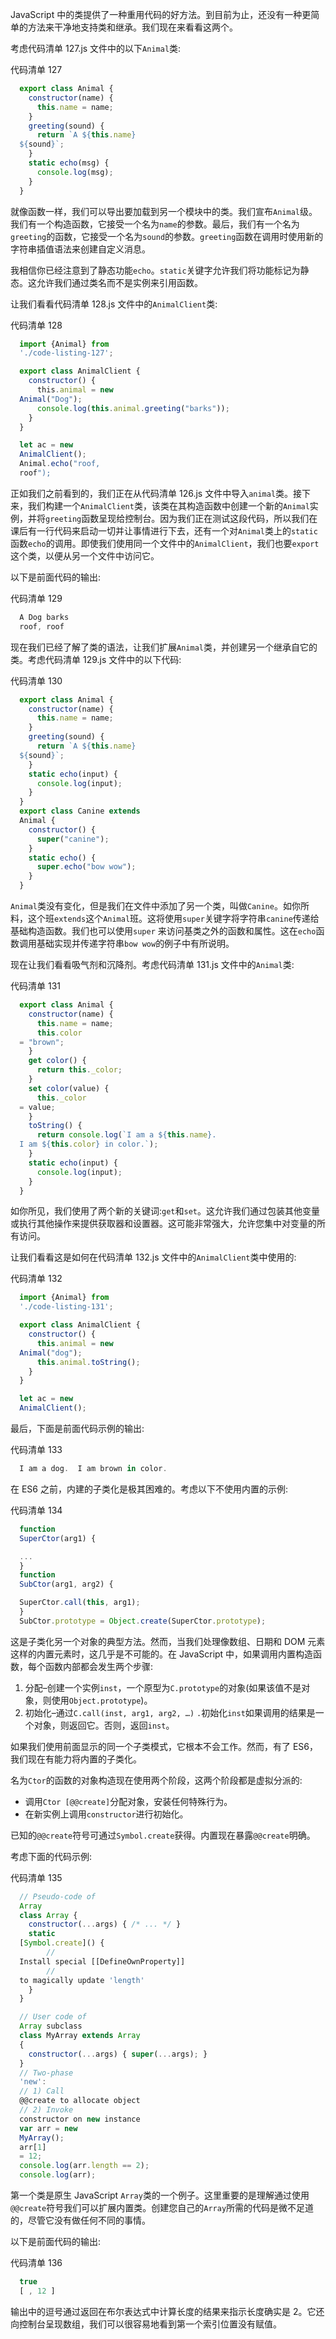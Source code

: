 JavaScript 中的类提供了一种重用代码的好方法。到目前为止，还没有一种更简单的方法来干净地支持类和继承。我们现在来看看这两个。

考虑代码清单 127.js 文件中的以下`Animal`类:

代码清单 127

```js
  export class Animal {
    constructor(name) {
      this.name = name;
    }
    greeting(sound) {
      return `A ${this.name}
  ${sound}`;
    }
    static echo(msg) {
      console.log(msg);
    }  
  }

```

就像函数一样，我们可以导出要加载到另一个模块中的类。我们宣布`Animal`级。我们有一个构造函数，它接受一个名为`name`的参数。最后，我们有一个名为`greeting`的函数，它接受一个名为`sound`的参数。`greeting`函数在调用时使用新的字符串插值语法来创建自定义消息。

我相信你已经注意到了静态功能`echo`。`static`关键字允许我们将功能标记为静态。这允许我们通过类名而不是实例来引用函数。

让我们看看代码清单 128.js 文件中的`AnimalClient`类:

代码清单 128

```js
  import {Animal} from
  './code-listing-127';

  export class AnimalClient {
    constructor() {
      this.animal = new
  Animal("Dog");
      console.log(this.animal.greeting("barks"));
    }
  }

  let ac = new
  AnimalClient();
  Animal.echo("roof,
  roof");

```

正如我们之前看到的，我们正在从代码清单 126.js 文件中导入`animal`类。接下来，我们构建一个`AnimalClient`类，该类在其构造函数中创建一个新的`Animal`实例，并将`greeting`函数呈现给控制台。因为我们正在测试这段代码，所以我们在课后有一行代码来启动一切并让事情进行下去，还有一个对`Animal`类上的`static`函数`echo`的调用。即使我们使用同一个文件中的`AnimalClient`，我们也要`export`这个类，以便从另一个文件中访问它。

以下是前面代码的输出:

代码清单 129

```js
  A Dog barks
  roof, roof

```

现在我们已经了解了类的语法，让我们扩展`Animal`类，并创建另一个继承自它的类。考虑代码清单 129.js 文件中的以下代码:

代码清单 130

```js
  export class Animal {
    constructor(name) {
      this.name = name;
    }
    greeting(sound) {
      return `A ${this.name}
  ${sound}`;
    }
    static echo(input) {
      console.log(input);
    }
  }
  export class Canine extends
  Animal {
    constructor() {
      super("canine");
    }
    static echo() {
      super.echo("bow wow");
    }
  }

```

`Animal`类没有变化，但是我们在文件中添加了另一个类，叫做`Canine`。如你所料，这个班`extends`这个`Animal`班。这将使用`super`关键字将字符串`canine`传递给基础构造函数。我们也可以使用`super` 来访问基类之外的函数和属性。这在`echo`函数调用基础实现并传递字符串`bow wow`的例子中有所说明。

现在让我们看看吸气剂和沉降剂。考虑代码清单 131.js 文件中的`Animal`类:

代码清单 131

```js
  export class Animal {
    constructor(name) {
      this.name = name;
      this.color
  = "brown";
    }
    get color() { 
      return this._color;
    }
    set color(value) {
      this._color
  = value;
    }
    toString() {
      return console.log(`I am a ${this.name}. 
  I am ${this.color} in color.`);
    }
    static echo(input) {
      console.log(input);
    }
  }

```

如你所见，我们使用了两个新的关键词:`get`和`set`。这允许我们通过包装其他变量或执行其他操作来提供获取器和设置器。这可能非常强大，允许您集中对变量的所有访问。

让我们看看这是如何在代码清单 132.js 文件中的`AnimalClient`类中使用的:

代码清单 132

```js
  import {Animal} from
  './code-listing-131';

  export class AnimalClient {
    constructor() {
      this.animal = new
  Animal("dog");
      this.animal.toString();
    }
  }

  let ac = new
  AnimalClient();

```

最后，下面是前面代码示例的输出:

代码清单 133

```js
  I am a dog.  I am brown in color.

```

在 ES6 之前，内建的子类化是极其困难的。考虑以下不使用内置的示例:

代码清单 134

```js
  function
  SuperCtor(arg1) {

  ...
  }
  function
  SubCtor(arg1, arg2) { 

  SuperCtor.call(this, arg1);
  }
  SubCtor.prototype = Object.create(SuperCtor.prototype);

```

这是子类化另一个对象的典型方法。然而，当我们处理像数组、日期和 DOM 元素这样的内置元素时，这几乎是不可能的。在 JavaScript 中，如果调用内置构造函数，每个函数内部都会发生两个步骤:

1.  分配–创建一个实例`inst`，一个原型为`C.prototype`的对象(如果该值不是对象，则使用`Object.prototype`)。
2.  初始化–通过`C.call(inst, arg1, arg2, …)` `.`初始化`inst`如果调用的结果是一个对象，则返回它。否则，返回`inst`。

如果我们使用前面显示的同一个子类模式，它根本不会工作。然而，有了 ES6，我们现在有能力将内置的子类化。

名为`Ctor`的函数的对象构造现在使用两个阶段，这两个阶段都是虚拟分派的:

*   调用`Ctor [@@create]`分配对象，安装任何特殊行为。
*   在新实例上调用`constructor`进行初始化。

已知的`@@create`符号可通过`Symbol.create`获得。内置现在暴露`@@create`明确。

考虑下面的代码示例:

代码清单 135

```js
  // Pseudo-code of
  Array
  class Array {
    constructor(...args) { /* ... */ }
    static
  [Symbol.create]() {
        //
  Install special [[DefineOwnProperty]]
        //
  to magically update 'length'
    }
  }

  // User code of
  Array subclass
  class MyArray extends Array
  {
    constructor(...args) { super(...args); }
  }
  // Two-phase
  'new':
  // 1) Call
  @@create to allocate object
  // 2) Invoke
  constructor on new instance
  var arr = new
  MyArray();
  arr[1]
  = 12;
  console.log(arr.length == 2);
  console.log(arr);

```

第一个类是原生 JavaScript `Array`类的一个例子。这里重要的是理解通过使用`@@create`符号我们可以扩展内置类。创建您自己的`Array`所需的代码是微不足道的，尽管它没有做任何不同的事情。

以下是前面代码的输出:

代码清单 136

```js
  true
  [ , 12 ]

```

输出中的逗号通过返回在布尔表达式中计算长度的结果来指示长度确实是 2。它还向控制台呈现数组，我们可以很容易地看到第一个索引位置没有赋值。
